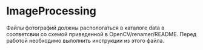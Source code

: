 # ImageProcessing

Файлы фотографий должны распологаться в каталоге data в соответсвии со схемой приведенной в OpenCV/renamer/README.
Перед работой необходимо выполнить инструкции из этого файла.